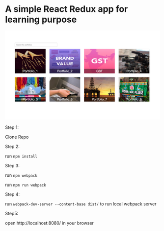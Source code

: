 # A simple React Redux app for learning purpose

![Portfolios](/public/portfolios.png?raw=true "Portfolios")

Step 1:

Clone Repo

Step 2:

run `npm install`

Step 3:

run `npm webpack`

run `npm run webpack`

Step 4:

run  `webpack-dev-server --content-base dist/` to run local webpack server

Step5:

open http://localhost:8080/ in your browser
